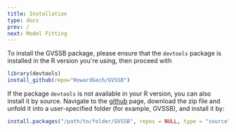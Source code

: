 ```yaml
---
title: Installation
type: docs
prev: /
next: Model Fitting
---
```


To install the GVSSB package, please ensure that the `devtools` package is installed in the R version you're using, then proceed with

```r
library(devtools)
install_github(repo="HowardGech/GVSSB")
```

If the package `devtools` is not available in your R version, you can also install it by source. Navigate to the [github](https://github.com/HowardGech/GVSSB/) page, download the zip file and unfold it into a user-specified folder (for example, GVSSB), and install it by:

```r
install.packages("/path/to/folder/GVSSB", repos = NULL, type = "source")
```
